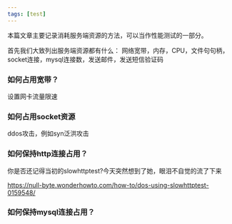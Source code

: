 ```yaml
---
tags: [test]
---
```


本篇文章主要记录消耗服务端资源的方法，可以当作性能测试的一部分。

首先我们大致列出服务端资源都有什么：
网络宽带，内存，CPU，文件句句柄，socket连接，mysql连接数，发送邮件，发送短信验证码

### 如何占用宽带？

设置网卡流量限速

### 如何占用socket资源

ddos攻击，例如syn泛洪攻击

### 如何保持http连接占用？

你是否还记得当初的slowhttptest?今天突然想到了她，眼泪不自觉的流了下来

https://null-byte.wonderhowto.com/how-to/dos-using-slowhttptest-0159548/

### 如何保持mysql连接占用？

